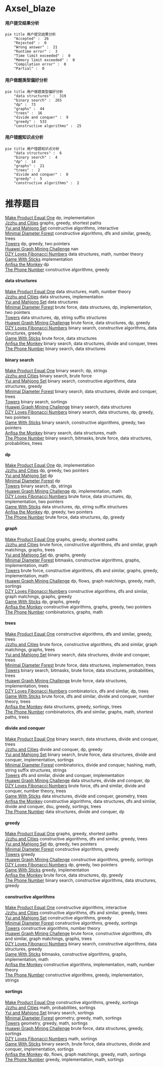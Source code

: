 # Axsel_blaze
<!-- tabs:start -->
#### **用户提交结果分析**

```mermaid
pie title 用户提交结果分析
    "Accepted" :  26
    "Rejected" :  0
    "Wrong answer" :  21
    "Runtime error" :  3
    "Time limit exceeded" :  0
    "Memory limit exceeded" :  0
    "Compilation error" :  0
    "Partial" :  0
```
#### **用户做题类型偏好分析**

```mermaid
pie title 用户做题类型偏好分析
    "data structures" :  319
    "binary search" :  265
    "dp" :  73
    "graphs" :  44
    "trees" :  16
    "divide and conquer" :  9
    "greedy" :  533
    "constructive algorithms" :  25
```
#### **用户错题知识点分析**

```mermaid
pie title 用户错题知识点分析
    "data structures" :  6
    "binary search" :  4
    "dp" :  14
    "graphs" :  21
    "trees" :  2
    "divide and conquer" :  0
    "greedy" :  5
    "constructive algorithms" :  2
```
<!-- tabs:end -->
# 推荐题目
[Make Product Equal One](http://codeforces.com/problemset/problem/1206/B)		dp,
                        implementation		  
[Jzzhu and Cities](http://codeforces.com/problemset/problem/449/B)		graphs,
                        greedy,
                        shortest paths		  
[Yui and Mahjong Set](http://codeforces.com/problemset/problem/1336/D)		constructive algorithms,
                        interactive		  
[Minimal Diameter Forest](http://codeforces.com/problemset/problem/1092/E)		constructive algorithms,
                        dfs and similar,
                        greedy,
                        trees		  
[Towers](http://codeforces.com/problemset/problem/229/D)		dp,
                        greedy,
                        two pointers		  
[Huawei Graph Mining Challenge](https://codeforces.com/contest/1378/problem/A3)		nan		  
[DZY Loves Fibonacci Numbers](https://codeforces.com/contest/447/problem/E)		data structures,
                        math,
                        number theory		  
[Game With Sticks](http://codeforces.com/problemset/problem/451/A)		implementation		  
[Anfisa the Monkey](http://codeforces.com/problemset/problem/44/E)		dp		  
[The Phone Number](http://codeforces.com/problemset/problem/1017/C)		constructive algorithms,
                        greedy		  
<!-- tabs:start -->
#### **data structures**
[Make Product Equal One](https://codeforces.com/contest/447/problem/E)		data structures,
                        math,
                        number theory		  
[Jzzhu and Cities](http://codeforces.com/problemset/problem/44/G)		data structures,
                        implementation		  
[Yui and Mahjong Set](http://codeforces.com/problemset/problem/121/E)		data structures		  
[Minimal Diameter Forest](http://codeforces.com/problemset/problem/1200/D)		brute force,
                        data structures,
                        dp,
                        implementation,
                        two pointers		  
[Towers](http://codeforces.com/problemset/problem/1063/F)		data structures,
                        dp,
                        string suffix structures		  
[Huawei Graph Mining Challenge](http://codeforces.com/problemset/problem/1313/C1)		brute force,
                        data structures,
                        dp,
                        greedy		  
[DZY Loves Fibonacci Numbers](http://codeforces.com/problemset/problem/1370/E)		binary search,
                        constructive algorithms,
                        data structures,
                        greedy		  
[Game With Sticks](http://codeforces.com/problemset/problem/200/A)		brute force,
                        data structures		  
[Anfisa the Monkey](http://codeforces.com/problemset/problem/150/E)		binary search,
                        data structures,
                        divide and conquer,
                        trees		  
[The Phone Number](http://codeforces.com/problemset/problem/1500/E)		binary search,
                        data structures		  
#### **binary search**
[Make Product Equal One](https://codeforces.com/contest/1315/problem/F)		binary search,
                        dp,
                        strings		  
[Jzzhu and Cities](http://codeforces.com/problemset/problem/448/D)		binary search,
                        brute force		  
[Yui and Mahjong Set](http://codeforces.com/problemset/problem/1370/E)		binary search,
                        constructive algorithms,
                        data structures,
                        greedy		  
[Minimal Diameter Forest](http://codeforces.com/problemset/problem/150/E)		binary search,
                        data structures,
                        divide and conquer,
                        trees		  
[Towers](http://codeforces.com/problemset/problem/1184/B1)		binary search,
                        sortings		  
[Huawei Graph Mining Challenge](http://codeforces.com/problemset/problem/1500/E)		binary search,
                        data structures		  
[DZY Loves Fibonacci Numbers](http://codeforces.com/problemset/problem/1492/C)		binary search,
                        data structures,
                        dp,
                        greedy,
                        two pointers		  
[Game With Sticks](http://codeforces.com/problemset/problem/1463/D)		binary search,
                        constructive algorithms,
                        greedy,
                        two pointers		  
[Anfisa the Monkey](http://codeforces.com/problemset/problem/1490/G)		binary search,
                        data structures,
                        math		  
[The Phone Number](http://codeforces.com/problemset/problem/1479/D)		binary search,
                        bitmasks,
                        brute force,
                        data structures,
                        probabilities,
                        trees		  
#### **dp**
[Make Product Equal One](http://codeforces.com/problemset/problem/1206/B)		dp,
                        implementation		  
[Jzzhu and Cities](http://codeforces.com/problemset/problem/229/D)		dp,
                        greedy,
                        two pointers		  
[Yui and Mahjong Set](http://codeforces.com/problemset/problem/44/E)		dp		  
[Minimal Diameter Forest](http://codeforces.com/problemset/problem/213/C)		dp		  
[Towers](https://codeforces.com/contest/1315/problem/F)		binary search,
                        dp,
                        strings		  
[Huawei Graph Mining Challenge](http://codeforces.com/problemset/problem/375/E)		dp,
                        implementation,
                        math		  
[DZY Loves Fibonacci Numbers](http://codeforces.com/problemset/problem/1200/D)		brute force,
                        data structures,
                        dp,
                        implementation,
                        two pointers		  
[Game With Sticks](http://codeforces.com/problemset/problem/1063/F)		data structures,
                        dp,
                        string suffix structures		  
[Anfisa the Monkey](http://codeforces.com/problemset/problem/1367/F1)		dp,
                        greedy,
                        two pointers		  
[The Phone Number](http://codeforces.com/problemset/problem/1313/C1)		brute force,
                        data structures,
                        dp,
                        greedy		  
#### **graph**
[Make Product Equal One](http://codeforces.com/problemset/problem/449/B)		graphs,
                        greedy,
                        shortest paths		  
[Jzzhu and Cities](http://codeforces.com/problemset/problem/1375/G)		brute force,
                        constructive algorithms,
                        dfs and similar,
                        graph matchings,
                        graphs,
                        trees		  
[Yui and Mahjong Set](http://codeforces.com/problemset/problem/1029/E)		dp,
                        graphs,
                        greedy		  
[Minimal Diameter Forest](http://codeforces.com/problemset/problem/388/B)		bitmasks,
                        constructive algorithms,
                        graphs,
                        implementation,
                        math		  
[Towers](http://codeforces.com/problemset/problem/1487/C)		brute force,
                        constructive algorithms,
                        dfs and similar,
                        graphs,
                        greedy,
                        implementation,
                        math		  
[Huawei Graph Mining Challenge](http://codeforces.com/problemset/problem/1437/C)		dp,
                        flows,
                        graph matchings,
                        greedy,
                        math,
                        sortings		  
[DZY Loves Fibonacci Numbers](http://codeforces.com/problemset/problem/1470/D)		constructive algorithms,
                        dfs and similar,
                        graph matchings,
                        graphs,
                        greedy		  
[Game With Sticks](http://codeforces.com/problemset/problem/1476/C)		dp,
                        graphs,
                        greedy		  
[Anfisa the Monkey](http://codeforces.com/problemset/problem/1304/D)		constructive algorithms,
                        graphs,
                        greedy,
                        two pointers		  
[The Phone Number](http://codeforces.com/problemset/problem/1475/C)		combinatorics,
                        graphs,
                        math		  
#### **trees**
[Make Product Equal One](http://codeforces.com/problemset/problem/1092/E)		constructive algorithms,
                        dfs and similar,
                        greedy,
                        trees		  
[Jzzhu and Cities](http://codeforces.com/problemset/problem/1375/G)		brute force,
                        constructive algorithms,
                        dfs and similar,
                        graph matchings,
                        graphs,
                        trees		  
[Yui and Mahjong Set](http://codeforces.com/problemset/problem/150/E)		binary search,
                        data structures,
                        divide and conquer,
                        trees		  
[Minimal Diameter Forest](http://codeforces.com/problemset/problem/1511/C)		brute force,
                        data structures,
                        implementation,
                        trees		  
[Towers](http://codeforces.com/problemset/problem/1479/D)		binary search,
                        bitmasks,
                        brute force,
                        data structures,
                        probabilities,
                        trees		  
[Huawei Graph Mining Challenge](http://codeforces.com/problemset/problem/1511/C)		brute force,
                        data structures,
                        implementation,
                        trees		  
[DZY Loves Fibonacci Numbers](http://codeforces.com/problemset/problem/1499/F)		combinatorics,
                        dfs and similar,
                        dp,
                        trees		  
[Game With Sticks](http://codeforces.com/problemset/problem/1491/E)		brute force,
                        dfs and similar,
                        divide and conquer,
                        number theory,
                        trees		  
[Anfisa the Monkey](http://codeforces.com/problemset/problem/1466/D)		data structures,
                        greedy,
                        sortings,
                        trees		  
[The Phone Number](http://codeforces.com/problemset/problem/1495/D)		combinatorics,
                        dfs and similar,
                        graphs,
                        math,
                        shortest paths,
                        trees		  
#### **divide and conquer**
[Make Product Equal One](http://codeforces.com/problemset/problem/150/E)		binary search,
                        data structures,
                        divide and conquer,
                        trees		  
[Jzzhu and Cities](http://codeforces.com/problemset/problem/448/C)		divide and conquer,
                        dp,
                        greedy		  
[Yui and Mahjong Set](http://codeforces.com/problemset/problem/1461/D)		binary search,
                        brute force,
                        data structures,
                        divide and conquer,
                        implementation,
                        sortings		  
[Minimal Diameter Forest](http://codeforces.com/problemset/problem/1466/G)		combinatorics,
                        divide and conquer,
                        hashing,
                        math,
                        string suffix structures,
                        strings		  
[Towers](http://codeforces.com/problemset/problem/1490/D)		dfs and similar,
                        divide and conquer,
                        implementation		  
[Huawei Graph Mining Challenge](https://codeforces.com/contest/1483/problem/C)		data structures,
                        divide and conquer,
                        dp		  
[DZY Loves Fibonacci Numbers](http://codeforces.com/problemset/problem/1491/E)		brute force,
                        dfs and similar,
                        divide and conquer,
                        number theory,
                        trees		  
[Game With Sticks](http://codeforces.com/problemset/problem/1303/G)		data structures,
                        divide and conquer,
                        geometry,
                        trees		  
[Anfisa the Monkey](http://codeforces.com/problemset/problem/1494/D)		constructive algorithms,
                        data structures,
                        dfs and similar,
                        divide and conquer,
                        dsu,
                        greedy,
                        sortings,
                        trees		  
[The Phone Number](http://codeforces.com/problemset/problem/1482/E)		data structures,
                        divide and conquer,
                        dp		  
#### **greedy**
[Make Product Equal One](http://codeforces.com/problemset/problem/449/B)		graphs,
                        greedy,
                        shortest paths		  
[Jzzhu and Cities](http://codeforces.com/problemset/problem/1092/E)		constructive algorithms,
                        dfs and similar,
                        greedy,
                        trees		  
[Yui and Mahjong Set](http://codeforces.com/problemset/problem/229/D)		dp,
                        greedy,
                        two pointers		  
[Minimal Diameter Forest](http://codeforces.com/problemset/problem/1017/C)		constructive algorithms,
                        greedy		  
[Towers](http://codeforces.com/problemset/problem/1077/B)		greedy		  
[Huawei Graph Mining Challenge](http://codeforces.com/problemset/problem/246/A)		constructive algorithms,
                        greedy,
                        sortings		  
[DZY Loves Fibonacci Numbers](http://codeforces.com/problemset/problem/1367/F1)		dp,
                        greedy,
                        two pointers		  
[Game With Sticks](http://codeforces.com/problemset/problem/447/B)		greedy,
                        implementation		  
[Anfisa the Monkey](http://codeforces.com/problemset/problem/1313/C1)		brute force,
                        data structures,
                        dp,
                        greedy		  
[The Phone Number](http://codeforces.com/problemset/problem/1370/E)		binary search,
                        constructive algorithms,
                        data structures,
                        greedy		  
#### **constructive algorithms**
[Make Product Equal One](http://codeforces.com/problemset/problem/1336/D)		constructive algorithms,
                        interactive		  
[Jzzhu and Cities](http://codeforces.com/problemset/problem/1092/E)		constructive algorithms,
                        dfs and similar,
                        greedy,
                        trees		  
[Yui and Mahjong Set](http://codeforces.com/problemset/problem/1017/C)		constructive algorithms,
                        greedy		  
[Minimal Diameter Forest](http://codeforces.com/problemset/problem/246/A)		constructive algorithms,
                        greedy,
                        sortings		  
[Towers](http://codeforces.com/problemset/problem/449/C)		constructive algorithms,
                        number theory		  
[Huawei Graph Mining Challenge](http://codeforces.com/problemset/problem/1375/G)		brute force,
                        constructive algorithms,
                        dfs and similar,
                        graph matchings,
                        graphs,
                        trees		  
[DZY Loves Fibonacci Numbers](http://codeforces.com/problemset/problem/1370/E)		binary search,
                        constructive algorithms,
                        data structures,
                        greedy		  
[Game With Sticks](http://codeforces.com/problemset/problem/388/B)		bitmasks,
                        constructive algorithms,
                        graphs,
                        implementation,
                        math		  
[Anfisa the Monkey](http://codeforces.com/problemset/problem/1419/E)		constructive algorithms,
                        implementation,
                        math,
                        number theory		  
[The Phone Number](http://codeforces.com/problemset/problem/1268/A)		constructive algorithms,
                        greedy,
                        implementation,
                        strings		  
#### **sortings**
[Make Product Equal One](http://codeforces.com/problemset/problem/246/A)		constructive algorithms,
                        greedy,
                        sortings		  
[Jzzhu and Cities](http://codeforces.com/problemset/problem/268/E)		math,
                        probabilities,
                        sortings		  
[Yui and Mahjong Set](http://codeforces.com/problemset/problem/1184/B1)		binary search,
                        sortings		  
[Minimal Diameter Forest](https://codeforces.com/contest/1496/problem/C)		geometry,
                        greedy,
                        math,
                        sortings		  
[Towers](http://codeforces.com/problemset/problem/1495/A)		geometry,
                        greedy,
                        math,
                        sortings		  
[Huawei Graph Mining Challenge](http://codeforces.com/problemset/problem/1497/A)		brute force,
                        data structures,
                        greedy,
                        sortings		  
[DZY Loves Fibonacci Numbers](http://codeforces.com/problemset/problem/1427/A)		math,
                        sortings		  
[Game With Sticks](http://codeforces.com/problemset/problem/1461/D)		binary search,
                        brute force,
                        data structures,
                        divide and conquer,
                        implementation,
                        sortings		  
[Anfisa the Monkey](http://codeforces.com/problemset/problem/1437/C)		dp,
                        flows,
                        graph matchings,
                        greedy,
                        math,
                        sortings		  
[The Phone Number](http://codeforces.com/problemset/problem/1473/A)		greedy,
                        implementation,
                        math,
                        sortings		  
<!-- tabs:end -->

